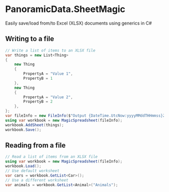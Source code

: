 # PanoramicData.SheetMagic
Easily save/load from/to Excel (XLSX) documents using generics in C#

## Writing to a file

```c#
// Write a list of items to an XLSX file
var things = new List<Thing>
{
	new Thing
	{
		PropertyA = "Value 1",
		PropertyB = 1
	},
	new Thing
	{
		PropertyA = "Value 2",
		PropertyB = 2
	},
};
var fileInfo = new FileInfo($"Output {DateTime.UtcNow:yyyyMMddTHHmmss}Z.xlsx");
using var workbook = new MagicSpreadsheet(fileInfo);
workbook.AddSheet(things);
workbook.Save();
```

## Reading from a file

```c#
// Read a list of items from an XLSX file
using var workbook = new MagicSpreadsheet(fileInfo);
workbook.Load();
// Use default worksheet
var cars = workbook.GetList<Car>();
// Use a different worksheet
var animals = workbook.GetList<Animal>("Animals");
